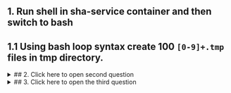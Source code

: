 ## 1. Run shell in sha-service container and then switch to bash
## 1.1 Using bash loop syntax create 100 `[0-9]+.tmp` files in tmp directory.

<details><summary>## 2. Click here to open second question</summary>
<p>

## 2. How would you tell which operating system you are running now?
### 2.1 Using only `procfs` how would you tell what processor is used in this container?

</p>
</details>

<details><summary>## 3. Click here to open the third question</summary>
<p>

## 3. Now write a oneliner that will delete all `*.tmp` files in all folders of this repo.

</p>
</details>

